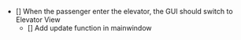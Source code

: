 - [] When the passenger enter the elevator, the GUI should switch to Elevator View
    - [] Add update function in mainwindow